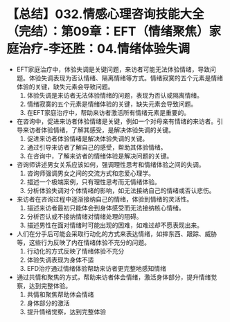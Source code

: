 # 【总结】032.情感心理咨询技能大全（完结）：第09章：EFT（情绪聚焦）家庭治疗-李还胜：04.情绪体验失调

-   EFT家庭治疗中，体验失调是关键问题，来访者可能无法体验情绪，导致问题。体验失调表现为否认情绪、隔离情绪等方式。情绪寂寞的五个元素是情绪体验的关键，缺失元素会导致问题。
    1.  体验失调是来访者无法体验情绪的问题，表现为否认或隔离情绪。
    2.  情绪寂寞的五个元素是情绪体验的关键，缺失元素会导致问题。
    3.  在EFT家庭治疗中，帮助来访者激活所有情绪元素是重要的。
-   在咨询中，促进来访者体验情绪是关键，例如一个对母亲有情绪的来访者。引导来访者体验情绪，了解其感受，是解决体验失调的关键。
    1.  促进来访者体验情绪是解决体验失调的关键。
    2.  通过引导来访者了解自己的感受，帮助其体验情绪。
    3.  在咨询中，了解来访者的情绪体验是解决问题的关键。
-   咨询师讲述男女关系应该如何，强调理性思考和情绪体验之间的失调。
    1.  咨询师强调男女之间的交流方式和恋爱心理学。
    2.  描述一个极端案例，只有理性思考而无情绪体验。
    3.  分析体验失调对个体情绪的影响，如无法接纳自己的情绪或否认悲伤。
-   来访者在咨询过程中逐渐接纳自己的情绪，体验到情绪的灵活性。
    1.  描述来访者最初只能体会到身体感受而无法接纳核心情绪。
    2.  分析否认或不接纳情绪对情绪处理的阻碍。
    3.  描述男性在面对情绪时可能出现的困难，如难过却不愿表现出来。
-   人们在分手后可能会采取行动化的方式来表达情绪，如摔东西、跟踪、威胁等，这些行为反映了内在情绪体验不充分的问题。
    1.  行动化的方式反映了情绪体验不充分
    2.  体验失调表现为身体不适
    3.  EFD治疗通过情绪体验帮助来访者更完整地感知情绪
-   通过共情和聚焦的方式，帮助来访者体会情绪，激活身体部分，提升情绪觉察，达到完整体验。
    1.  共情和聚焦帮助体会情绪
    2.  身体部分的激活
    3.  提升情绪觉察，达到完整体验